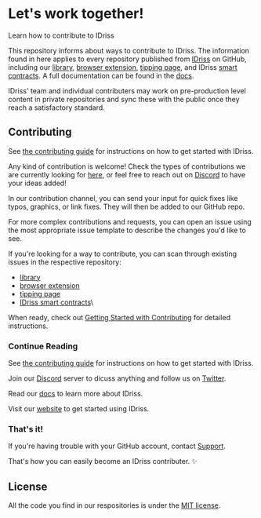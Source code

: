 # Let's work together!
Learn how to contribute to IDriss

This repository informs about ways to contribute to IDriss. The information found in here applies to every repository published from [IDriss](https://github.com/idriss-crypto) on GitHub, including our [library](https://github.com/idriss-crypto/ts-library), [browser extension](https://github.com/idriss-crypto/browser-extensions), [tipping page](https://github.com/idriss-crypto/tipping-page), and IDriss [smart contracts](https://github.com/idriss-crypto/contracts). A full documentation can be found in the [docs](https://docs.idriss.xyz/).

IDriss' team and individual contributers may work on pre-production level content in private repositories and sync these with the public once they reach a satisfactory standard.


## Contributing

See [the contributing guide](CONTRIBUTING.md) for instructions on how to get started with IDriss. 

Any kind of contribution is welcome! Check the types of contributions we are currently looking for [here](), or feel free to reach out on [Discord](https://discord.gg/RJhJKamjw5) to have your ideas added!

In our contribution channel, you can send your input for quick fixes like typos, graphics, or link fixes. They will then be added to our GitHub repo.

For more complex contributions and requests, you can open an issue using the most appropriate issue template to describe the changes you'd like to see.

If you're looking for a way to contribute, you can scan through existing issues in the respective repository:
- [library](https://github.com/idriss-crypto/ts-library/issues)
- [browser extension](https://github.com/idriss-crypto/browser-extensions/issues)
- [tipping page](https://github.com/idriss-crypto/tipping-page/issues)
- [IDriss smart contracts](https://github.com/idriss-crypto/contracts/issues)\

When ready, check out [Getting Started with Contributing](/CONTRIBUTING.md) for detailed instructions.

### Continue Reading

See [the contributing guide](CONTRIBUTING.md) for instructions on how to get started with IDriss. 

Join our [Discord](https://discord.gg/RJhJKamjw5) server to dicuss anything and follow us on [Twitter](https://twitter.com/IDriss_xyz).

Read our [docs](https://docs.idriss.xyz/) to learn more about IDriss.

Visit our [website](https://www.idriss.xyz/) to get started using IDriss.

### That's it!

If you're having trouble with your GitHub account, contact [Support](https://support.github.com/contact).

That's how you can easily become an IDriss contributer. :sparkles:


## License

All the code you find in our respositories is under the [MIT license](LICENSE-CODE).
